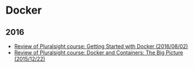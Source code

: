 Docker
==========

2016
----
* [Review of Pluralsight course: Getting Started with Docker (2016/08/02)](blog/2016/11/pluralsight-getting-started-with-docker-2016-08-02.md)
* [Review of Pluralsight course: Docker and Containers: The Big Picture (2015/12/22)](blog/2016/11/pluralsight-docker-and-containers-the-big-picture-2015-12-22.md)
